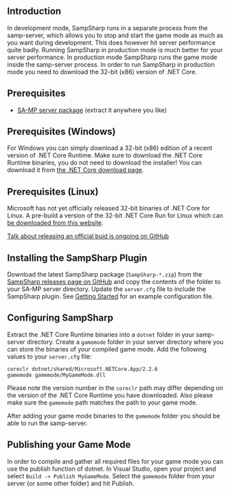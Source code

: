 Introduction
------------
In development mode, SampSharp runs in a separate process from the samp-server,
which allows you to stop and start the game mode as much as you want during
development. This does however hit server performance quite badly. Running
SampSharp in production mode is much better for your server performance. In
production mode SampSharp runs the game mode inside the samp-server process. In
order to run SampSharp in production mode you need to download the 32-bit (x86)
version of .NET Core.

Prerequisites
-------------
- [SA-MP server package](https://www.sa-mp.com/download.php) 
(extract it anywhere you like)

Prerequisites (Windows)
-----------------------
For Windows you can simply download a 32-bit (x86) edition of a recent version
of .NET Core Runtime. Make sure to download the .NET Core Runtime binaries, you
do not need to download the installer! You can download it from
[the .NET Core download page](https://dotnet.microsoft.com/download/dotnet-core).

Prerequisites (Linux)
---------------------
Microsoft has not yet officially released 32-bit binaries of .NET Core for
Linux. A pre-build a version of the 32-bit .NET Core Run for Linux which can 
[be downloaded from this website](https://deploy.timpotze.nl/packages/dotnet20200127.zip).

[Talk about releasing an official buid is ongoing on GitHub](https://github.com/dotnet/coreclr/issues/9265)

Installing the SampSharp Plugin
-------------------------------
Download the latest SampSharp package (`SampSharp-*.zip`) from the
[SampSharp releases page on GitHub](https://github.com/ikkentim/SampSharp/releases/tag/0.8.0) 
and copy the contents of the folder to your SA-MP server directory. Update the
`server.cfg` file to include the SampSharp plugin. See
[Getting Started](getting-started) for an example configuration file.

Configuring SampSharp
---------------------
Extract the .NET Core Runtime binaries into a `dotnet` folder in your
samp-server directory. Create a `gamemode` folder in your server directory where
you can store the binaries of your compiled game mode. Add the following values
to your `server.cfg` file:

```
coreclr dotnet/shared/Microsoft.NETCore.App/2.2.6
gamemode gamemode/MyGameMode.dll
```

Please note the version number in the `coreclr` path may differ depending on the
version of the .NET Core Runtime you have downloaded. Also please make sure the
`gamemode` path matches the path to your game mode.

After adding your game mode binaries to the `gamemode` folder you should be able
to run the samp-server.

Publishing your Game Mode
-------------------------
In order to compile and gather all required files for your game mode you can use
the publish function of dotnet. In Visual Studio, open your project and select
`Build -> Publish MyGameMode`. Select the `gamemode` folder from your server (or
some other folder) and hit Publish.
